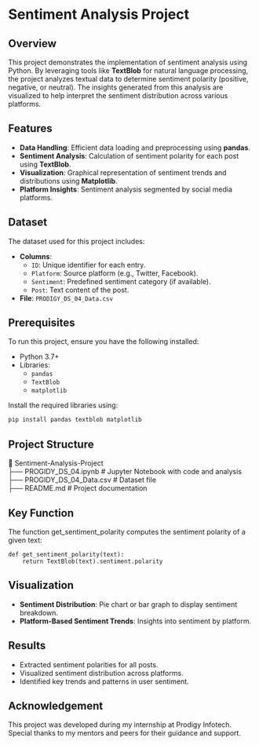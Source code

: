# **Sentiment Analysis Project**  

## **Overview**  

This project demonstrates the implementation of sentiment analysis using Python. By leveraging tools like **TextBlob** for natural language processing, 
the project analyzes textual data to determine sentiment polarity (positive, negative, or neutral). The insights generated from this analysis are visualized
to help interpret the sentiment distribution across various platforms.  

## **Features**  

- **Data Handling**: Efficient data loading and preprocessing using **pandas**.  
- **Sentiment Analysis**: Calculation of sentiment polarity for each post using **TextBlob**.  
- **Visualization**: Graphical representation of sentiment trends and distributions using **Matplotlib**.  
- **Platform Insights**: Sentiment analysis segmented by social media platforms.  

## **Dataset**  

The dataset used for this project includes:  
- **Columns**:  
  - `ID`: Unique identifier for each entry.  
  - `Platform`: Source platform (e.g., Twitter, Facebook).  
  - `Sentiment`: Predefined sentiment category (if available).  
  - `Post`: Text content of the post.  
- **File**: `PRODIGY_DS_04_Data.csv`  

## **Prerequisites**  

To run this project, ensure you have the following installed:  
- Python 3.7+  
- Libraries:  
  - `pandas`  
  - `TextBlob`  
  - `matplotlib`  

Install the required libraries using:  

```bash  
pip install pandas textblob matplotlib  
```

## **Project Structure**

📂 Sentiment-Analysis-Project  
├── PROGIDY_DS_04.ipynb    # Jupyter Notebook with code and analysis  
├── PROGIDY_DS_04_Data.csv # Dataset file  
├── README.md              # Project documentation  


## **Key Function**

The function get_sentiment_polarity computes the sentiment polarity of a given text:

```
def get_sentiment_polarity(text):  
    return TextBlob(text).sentiment.polarity
```

## **Visualization**

- **Sentiment Distribution**: Pie chart or bar graph to display sentiment breakdown.
- **Platform-Based Sentiment Trends**: Insights into sentiment by platform.


## **Results**

- Extracted sentiment polarities for all posts.
- Visualized sentiment distribution across platforms.
- Identified key trends and patterns in user sentiment.

## **Acknowledgement** 
This project was developed during my internship at Prodigy Infotech. Special thanks to my mentors and peers for their guidance and support.
